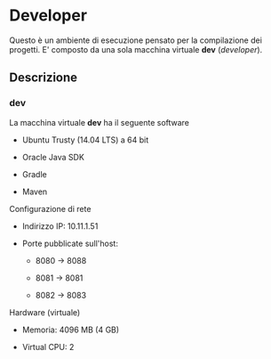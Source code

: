 # Developer

Questo è un ambiente di esecuzione pensato per la compilazione dei progetti.
E' composto da una sola macchina virtuale **dev** (*developer*).

## Descrizione

### dev

La macchina virtuale **dev** ha il seguente software

* Ubuntu Trusty (14.04 LTS) a 64 bit

* Oracle Java SDK

* Gradle

* Maven

Configurazione di rete

* Indirizzo IP: 10.11.1.51

* Porte pubblicate sull'host: 

    + 8080 -> 8088 
  
    + 8081 -> 8081 
  
    + 8082 -> 8083

Hardware (virtuale)

* Memoria: 4096 MB (4 GB)

* Virtual CPU: 2
